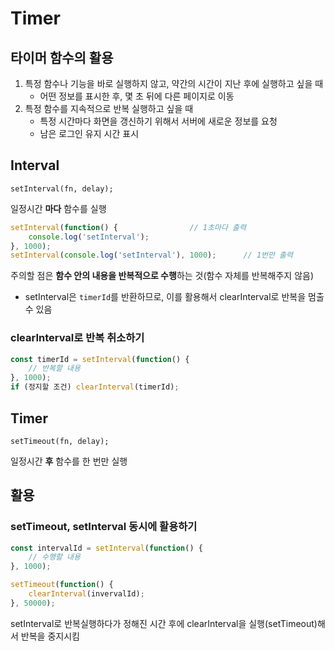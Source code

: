 # Timer
## 타이머 함수의 활용
1. 특정 함수나 기능을 바로 실행하지 않고, 약간의 시간이 지난 후에 실행하고 싶을 때
	* 어떤 정보를 표시한 후, 몇 초 뒤에 다른 페이지로 이동
2. 특정 함수를 지속적으로 반복 실행하고 싶을 때
	* 특정 시간마다 화면을 갱신하기 위해서 서버에 새로운 정보를 요청
	* 남은 로그인 유지 시간 표시

## Interval

	setInterval(fn, delay);

일정시간 **마다** 함수를 실행

```javascript
setInterval(function() {				// 1초마다 출력
	console.log('setInterval');
}, 1000);
setInterval(console.log('setInterval'), 1000);		// 1번만 출력
```
주의할 점은 **함수 안의 내용을 반복적으로 수행**하는 것(함수 자체를 반복해주지 않음)

* setInterval은 `timerId`를 반환하므로, 이를 활용해서 clearInterval로 반복을 멈출 수 있음

### clearInterval로 반복 취소하기
```javascript
const timerId = setInterval(function() {
	// 반복할 내용
}, 1000);
if (정지할 조건) clearInterval(timerId);
```

## Timer

	setTimeout(fn, delay);

일정시간 **후** 함수를 한 번만 실행



## 활용
### setTimeout, setInterval 동시에 활용하기
```javascript
const intervalId = setInterval(function() {
	// 수행할 내용
}, 1000);

setTimeout(function() {
	clearInterval(invervalId);
}, 50000);
```
setInterval로 반복실행하다가 정해진 시간 후에 clearInterval을 실행(setTimeout)해서 반복을 중지시킴

